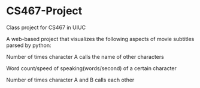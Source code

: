 # CS467-Project

Class project for CS467 in UIUC


A web-based project that visualizes the following aspects of movie subtitles parsed by python:

  Number of times character A calls the name of other characters

  Word count/speed of speaking(words/second) of a certain character

  Number of times character A and B calls each other

